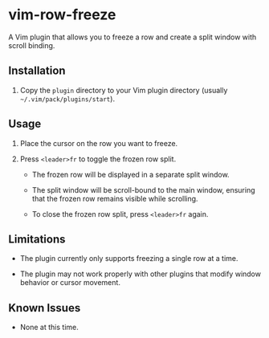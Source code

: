 # vim-row-freeze

A Vim plugin that allows you to freeze a row and create a split window with scroll binding.

## Installation

1. Copy the `plugin` directory to your Vim plugin directory (usually `~/.vim/pack/plugins/start`).

## Usage

1. Place the cursor on the row you want to freeze.

2. Press `<leader>fr` to toggle the frozen row split.

   - The frozen row will be displayed in a separate split window.

   - The split window will be scroll-bound to the main window, ensuring that the frozen row remains visible while scrolling.

   - To close the frozen row split, press `<leader>fr` again.

## Limitations

- The plugin currently only supports freezing a single row at a time.

- The plugin may not work properly with other plugins that modify window behavior or cursor movement.

## Known Issues

- None at this time.

